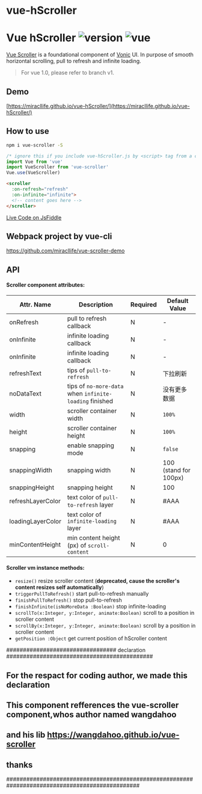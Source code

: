 # vue-hScroller

# Vue hScroller ![version](https://img.shields.io/badge/version-%20v2.2.0%20-green.svg) ![vue](https://img.shields.io/badge/vue-%20v2.1%20-green.svg) 

[Vue Scroller](https://github.com/miracllife/vue-hScroller) is a foundational component of [Vonic](https://github.com/miracllife/vonic) UI.
In purpose of smooth horizontal scrolling, pull to refresh and infinite loading.

> For vue 1.0, please refer to branch v1.

## Demo

[https://miracllife.github.io/vue-hScroller/](https://miracllife.github.io/vue-hScroller/)

## How to use

```bash
npm i vue-scroller -S
```

```js
/* ignore this if you include vue-hScroller.js by <script> tag from a cdn, such as unpkg */
import Vue from 'vue'
import VueScroller from 'vue-scroller'
Vue.use(VueScroller)
```

```html
<scroller
  :on-refresh="refresh"
  :on-infinite="infinite">
  <!-- content goes here -->
</scroller>
```

[Live Code on JsFiddle](https://jsfiddle.net/miracllife/cpjfr096/)

## Webpack project by vue-cli

https://github.com/miracllife/vue-scroller-demo

## API

#### Scroller component attributes:

| Attr. Name | Description | Required | Default Value |
|-----|-----|-----|-----|
| onRefresh | pull to refresh callback | N | - |
| onInfinite | infinite loading callback | N | - |
| onInfinite | infinite loading callback | N | - |
| refreshText | tips of `pull-to-refresh` | N | 下拉刷新 |
| noDataText | tips of `no-more-data` when `infinite-loading` finished | N | 没有更多数据 |
| width | scroller container width | N | `100%` |
| height | scroller container height | N | `100%` |
| snapping | enable snapping mode | N | `false` |
| snappingWidth | snapping width | N | 100 (stand for 100px) |
| snappingHeight | snapping height | N | 100 |
| refreshLayerColor | text color of `pull-to-refresh` layer | N | #AAA |
| loadingLayerColor | text color of `infinite-loading` layer | N | #AAA |
| minContentHeight | min content height (px) of `scroll-content` | N | 0 |

#### Scroller vm instance methods:

- `resize()` resize scroller content (**deprecated, cause the scroller's content resizes self automatically**)
- `triggerPullToRefresh()` start pull-to-refresh manually
- `finishPullToRefresh()` stop pull-to-refresh
- `finishInfinite(isNoMoreData :Boolean)` stop infinite-loading
- `scrollTo(x:Integer, y:Integer, animate:Boolean)` scroll to a position in scroller content
- `scrollBy(x:Integer, y:Integer, animate:Boolean)` scroll by a position in scroller content
- `getPosition :Object` get current position of hScroller content



#################################   declaration   ############################################


## For the respact for coding author, we made this declaration
## This component refferences  the vue-scroller component,whos author named wangdahoo 
## and his lib https://wangdahoo.github.io/vue-scroller
## thanks


################################################################################################
